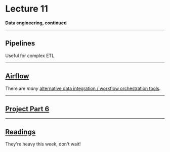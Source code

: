 # Lecture 11

**Data engineering, continued**

---

## Pipelines

Useful for complex ETL

---

## [Airflow](https://airflow.apache.org/)

There are _many_ [alternative data integration / workflow orchestration tools](https://www.pracdata.io/p/open-source-data-engineering-landscape-2025).

---

## [Project Part 6](../docs/project.md#part-6)

---

## [Readings](../readings/week_11.md)

They're heavy this week, don't wait!

